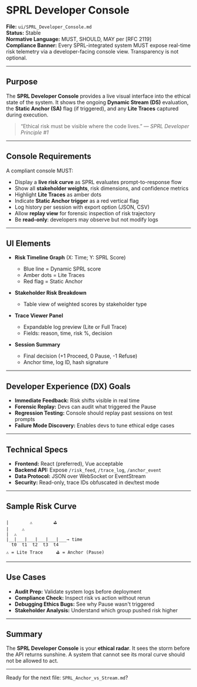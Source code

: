 # SPRL Developer Console

**File:** `ui/SPRL_Developer_Console.md`   
**Status:** Stable   
**Normative Language:** MUST, SHOULD, MAY per \[RFC 2119]   
**Compliance Banner:** Every SPRL-integrated system MUST expose real-time risk telemetry via a developer-facing console view. Transparency is not optional.

---

## Purpose

The **SPRL Developer Console** provides a live visual interface into the ethical state of the system. It shows the ongoing **Dynamic Stream (DS)** evaluation, the **Static Anchor (SA)** flag (if triggered), and any **Lite Traces** captured during execution.

> “Ethical risk must be visible where the code lives.”
> — *SPRL Developer Principle #1*

---

## Console Requirements

A compliant console MUST:

* Display a **live risk curve** as SPRL evaluates prompt-to-response flow
* Show all **stakeholder weights**, risk dimensions, and confidence metrics
* Highlight **Lite Traces** as amber dots
* Indicate **Static Anchor trigger** as a red vertical flag
* Log history per session with export option (JSON, CSV)
* Allow **replay view** for forensic inspection of risk trajectory
* Be **read-only**: developers may observe but not modify logs

---

## UI Elements

* **Risk Timeline Graph** (X: Time; Y: SPRL Score)

  * Blue line = Dynamic SPRL score
  * Amber dots = Lite Traces
  * Red flag = Static Anchor

* **Stakeholder Risk Breakdown**

  * Table view of weighted scores by stakeholder type

* **Trace Viewer Panel**

  * Expandable log preview (Lite or Full Trace)
  * Fields: reason, time, risk %, decision

* **Session Summary**

  * Final decision (+1 Proceed, 0 Pause, -1 Refuse)
  * Anchor time, log ID, hash signature

---

## Developer Experience (DX) Goals

* **Immediate Feedback:** Risk shifts visible in real time
* **Forensic Replay:** Devs can audit what triggered the Pause
* **Regression Testing:** Console should replay past sessions on test prompts
* **Failure Mode Discovery:** Enables devs to tune ethical edge cases

---

## Technical Specs

* **Frontend:** React (preferred), Vue acceptable
* **Backend API:** Expose `/risk_feed`, `/trace_log`, `/anchor_event`
* **Data Protocol:** JSON over WebSocket or EventStream
* **Security:** Read-only, trace IDs obfuscated in dev/test mode

---

## Sample Risk Curve

```
|        ⚠        ⛳
|     ⚠       
|  ⚠         
|__|___|___|___|___|___→ time
  t0  t1  t2  t3  t4  
⚠ = Lite Trace     ⛳ = Anchor (Pause)
```

---

## Use Cases

* **Audit Prep:** Validate system logs before deployment
* **Compliance Check:** Inspect risk vs action without rerun
* **Debugging Ethics Bugs:** See why Pause wasn't triggered
* **Stakeholder Analysis:** Understand which group pushed risk higher

---

## Summary

The **SPRL Developer Console** is your **ethical radar**.
It sees the storm before the API returns sunshine.
A system that cannot see its moral curve should not be allowed to act.

---

Ready for the next file: `SPRL_Anchor_vs_Stream.md`?
